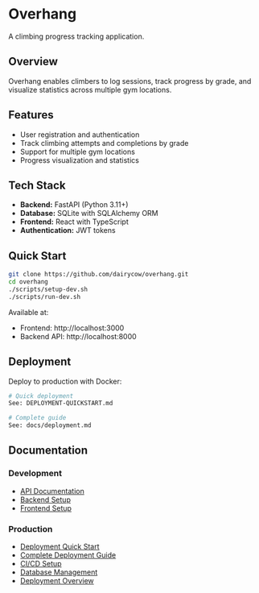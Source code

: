 # Overhang

A climbing progress tracking application.

## Overview

Overhang enables climbers to log sessions, track progress by grade, and visualize statistics across multiple gym locations.

## Features

- User registration and authentication
- Track climbing attempts and completions by grade
- Support for multiple gym locations
- Progress visualization and statistics

## Tech Stack

- **Backend:** FastAPI (Python 3.11+)
- **Database:** SQLite with SQLAlchemy ORM
- **Frontend:** React with TypeScript
- **Authentication:** JWT tokens

## Quick Start

```bash
git clone https://github.com/dairycow/overhang.git
cd overhang
./scripts/setup-dev.sh
./scripts/run-dev.sh
```

Available at:
- Frontend: http://localhost:3000
- Backend API: http://localhost:8000

## Deployment

Deploy to production with Docker:

```bash
# Quick deployment
See: DEPLOYMENT-QUICKSTART.md

# Complete guide
See: docs/deployment.md
```

## Documentation

### Development
- [API Documentation](docs/api.md)
- [Backend Setup](packages/backend/README.md)
- [Frontend Setup](packages/frontend/README.md)

### Production
- [Deployment Quick Start](DEPLOYMENT-QUICKSTART.md)
- [Complete Deployment Guide](docs/deployment.md)
- [CI/CD Setup](docs/cicd-setup.md)
- [Database Management](docs/database-management.md)
- [Deployment Overview](docs/deployment-overview.md)